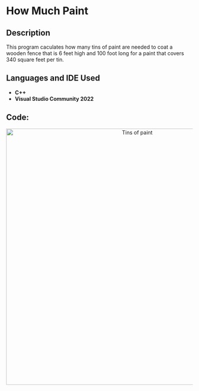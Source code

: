 <h1>How Much Paint</h1>

<h2>Description</h2>
This program caculates how many tins of paint are needed to coat a wooden fence that is 6 feet high and 100 foot long for a paint that covers 340 square feet per tin.
<br />


<h2>Languages and IDE Used</h2>

- <b>C++</b> 
- <b>Visual Studio Community 2022</b>

<h2>Code:</h2>

<p align="center">
<img width="692" alt="Tins of paint" src="https://github.com/adismith2023/How-much-paint/assets/147835901/fe481b19-9d64-4915-b1f7-76b99e8fd425">

</p>

<!--
 ```diff
- text in red
+ text in green
! text in orange
# text in gray
@@ text in purple (and bold)@@
```
--!>
